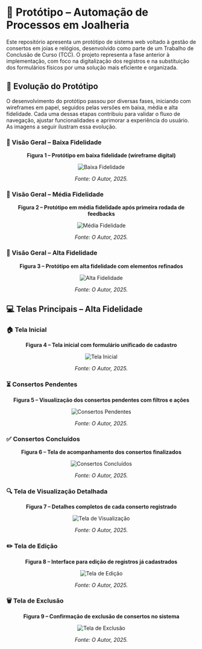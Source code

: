 # 🎨 Protótipo – Automação de Processos em Joalheria

Este repositório apresenta um protótipo de sistema web voltado à gestão de consertos em joias e relógios, desenvolvido como parte de um Trabalho de Conclusão de Curso (TCC). O projeto representa a fase anterior à implementação, com foco na digitalização dos registros e na substituição dos formulários físicos por uma solução mais eficiente e organizada.


## 🚀 Evolução do Protótipo

O desenvolvimento do protótipo passou por diversas fases, iniciando com wireframes em papel, seguidos pelas versões em baixa, média e alta fidelidade. Cada uma dessas etapas contribuiu para validar o fluxo de navegação, ajustar funcionalidades e aprimorar a experiência do usuário. As imagens a seguir ilustram essa evolução.


### 🔹 Visão Geral – Baixa Fidelidade

<p align="center"><strong>Figura 1 – Protótipo em baixa fidelidade (wireframe digital)</strong></p>

<p align="center">
  <img src="imagens/visao-geral-baixa.png" alt="Baixa Fidelidade">
</p>

<p align="center"><em>Fonte: O Autor, 2025.</em></p>



### 🔹 Visão Geral – Média Fidelidade

<p align="center"><strong>Figura 2 – Protótipo em média fidelidade após primeira rodada de feedbacks</strong></p>

<p align="center">
  <img src="prototipo-automacao-joalheria/Média Fidelidade/Protótipo em média fidelidade após primeira rodada de feedbacks" alt="Média Fidelidade">
</p>

<p align="center"><em>Fonte: O Autor, 2025.</em></p>



### 🔹 Visão Geral – Alta Fidelidade

<p align="center"><strong>Figura 3 – Protótipo em alta fidelidade com elementos refinados</strong></p>

<p align="center">
  <img src="imagens/visao-geral-alta.png" alt="Alta Fidelidade">
</p>

<p align="center"><em>Fonte: O Autor, 2025.</em></p>



## 💻 Telas Principais – Alta Fidelidade


### 🏠 Tela Inicial

<p align="center"><strong>Figura 4 – Tela inicial com formulário unificado de cadastro</strong></p>

<p align="center">
  <img src="imagens/tela-inicial.png" alt="Tela Inicial">
</p>

<p align="center"><em>Fonte: O Autor, 2025.</em></p>



### ⏳ Consertos Pendentes

<p align="center"><strong>Figura 5 – Visualização dos consertos pendentes com filtros e ações</strong></p>

<p align="center">
  <img src="imagens/tela-pendentes.png" alt="Consertos Pendentes">
</p>

<p align="center"><em>Fonte: O Autor, 2025.</em></p>



### ✅ Consertos Concluídos

<p align="center"><strong>Figura 6 – Tela de acompanhamento dos consertos finalizados</strong></p>

<p align="center">
  <img src="imagens/tela-concluidos.png" alt="Consertos Concluídos">
</p>

<p align="center"><em>Fonte: O Autor, 2025.</em></p>



### 🔍 Tela de Visualização Detalhada

<p align="center"><strong>Figura 7 – Detalhes completos de cada conserto registrado</strong></p>

<p align="center">
  <img src="imagens/tela-visualizacao.png" alt="Tela de Visualização">
</p>

<p align="center"><em>Fonte: O Autor, 2025.</em></p>



### ✏️ Tela de Edição

<p align="center"><strong>Figura 8 – Interface para edição de registros já cadastrados</strong></p>

<p align="center">
  <img src="imagens/tela-edicao.png" alt="Tela de Edição">
</p>

<p align="center"><em>Fonte: O Autor, 2025.</em></p>



### 🗑️ Tela de Exclusão

<p align="center"><strong>Figura 9 – Confirmação de exclusão de consertos no sistema</strong></p>

<p align="center">
  <img src="imagens/tela-exclusao.png" alt="Tela de Exclusão">
</p>

<p align="center"><em>Fonte: O Autor, 2025.</em></p>
